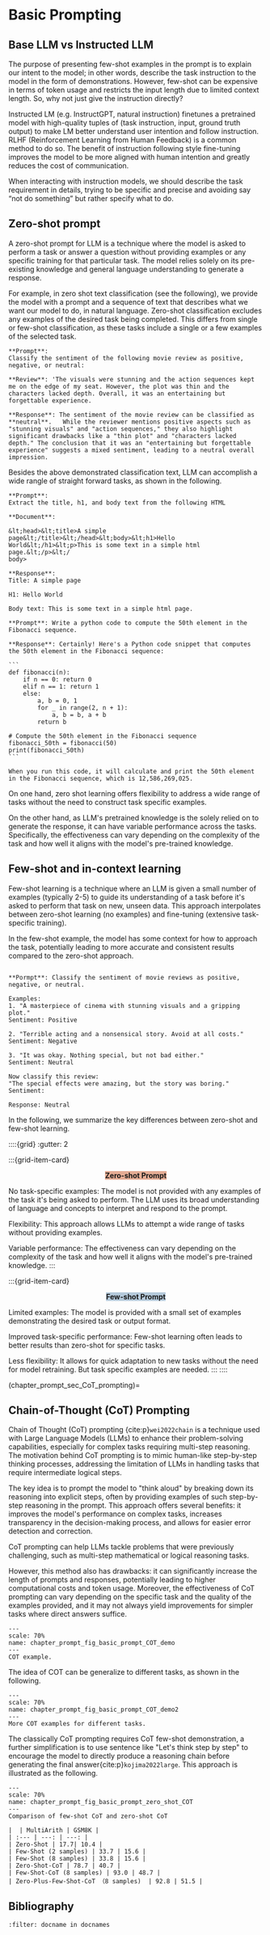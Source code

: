 # Basic Prompting

## Base LLM vs Instructed LLM


The purpose of presenting few-shot examples in the prompt is to explain our intent to the model; in other words, describe the task instruction to the model in the form of demonstrations. However, few-shot can be expensive in terms of token usage and restricts the input length due to limited context length. So, why not just give the instruction directly?

Instructed LM (e.g. InstructGPT, natural instruction) finetunes a pretrained model with high-quality tuples of (task instruction, input, ground truth output) to make LM better understand user intention and follow instruction. RLHF (Reinforcement Learning from Human Feedback) is a common method to do so. The benefit of instruction following style fine-tuning improves the model to be more aligned with human intention and greatly reduces the cost of communication.

When interacting with instruction models, we should describe the task requirement in details, trying to be specific and precise and avoiding say “not do something” but rather specify what to do.

## Zero-shot prompt

A zero-shot prompt for LLM is a technique where the model is asked to perform a task or answer a question without providing examples or any specific training for that particular task. The model relies solely on its pre-existing knowledge and general language understanding to generate a response.

For example, in zero shot text classification (see the following), we provide the model with a prompt and a sequence of text that describes what we want our model to do, in natural language. Zero-shot classification excludes any examples of the desired task being completed. This differs from single or few-shot classification, as these tasks include a single or a few examples of the selected task.

````{prf:example} Zero shot prompt for movie review sentiment classification
**Prompt**: 
Classify the sentiment of the following movie review as positive, negative, or neutral:

**Review**: 'The visuals were stunning and the action sequences kept me on the edge of my seat. However, the plot was thin and the characters lacked depth. Overall, it was an entertaining but forgettable experience.

**Response**: The sentiment of the movie review can be classified as **neutral**.   While the reviewer mentions positive aspects such as "stunning visuals" and "action sequences," they also highlight significant drawbacks like a "thin plot" and "characters lacked depth." The conclusion that it was an "entertaining but forgettable experience" suggests a mixed sentiment, leading to a neutral overall impression.
````

Besides the above demonstrated classification text, LLM can accomplish a wide rangle of straight forward tasks, as shown in the following.

````{prf:example} Zero shot prompt for text extracting
**Prompt**: 
Extract the title, h1, and body text from the following HTML

**Document**:

&lt;head>&lt;title>A simple page&lt;/title>&lt;/head>&lt;body>&lt;h1>Hello
World&lt;/h1>&lt;p>This is some text in a simple html page.&lt;/p>&lt;/
body>

**Response**:
Title: A simple page

H1: Hello World

Body text: This is some text in a simple html page.
````


````{prf:example} Zero shot prompt for programming task
**Prompt**: Write a python code to compute the 50th element in the Fibonacci sequence.

**Response**: Certainly! Here's a Python code snippet that computes the 50th element in the Fibonacci sequence:

```
def fibonacci(n):
    if n == 0: return 0
    elif n == 1: return 1
    else:
        a, b = 0, 1
        for _ in range(2, n + 1):
            a, b = b, a + b
        return b

# Compute the 50th element in the Fibonacci sequence
fibonacci_50th = fibonacci(50)
print(fibonacci_50th)
```

When you run this code, it will calculate and print the 50th element in the Fibonacci sequence, which is 12,586,269,025.

````

On one hand, zero shot learning offers flexibility to address a wide range of tasks without the need to construct task specific examples.

On the other hand, as LLM's pretrained knowledge is the solely relied on to generate the response, it can have variable performance across the tasks. Specifically, the effectiveness can vary depending on the complexity of the task and how well it aligns with the model's pre-trained knowledge.


## Few-shot and in-context learning

Few-shot learning is a technique where an LLM is given a small number of examples (typically 2-5) to guide its understanding of a task before it's asked to perform that task on new, unseen data. This approach interpolates between zero-shot learning (no examples) and fine-tuning (extensive task-specific training).

In the few-shot example, the model has some context for how to approach the task, potentially leading to more accurate and consistent results compared to the zero-shot approach.

````{prf:example}

**Pormpt**: Classify the sentiment of movie reviews as positive, negative, or neutral.

Examples:
1. "A masterpiece of cinema with stunning visuals and a gripping plot." 
Sentiment: Positive

2. "Terrible acting and a nonsensical story. Avoid at all costs."
Sentiment: Negative

3. "It was okay. Nothing special, but not bad either."
Sentiment: Neutral

Now classify this review:
"The special effects were amazing, but the story was boring."
Sentiment:

Response: Neutral
````

In the following, we summarize the key differences between zero-shot and few-shot learning.

::::{grid}
:gutter: 2

:::{grid-item-card} <p style="text-align: center;"><span style="background-color: #e4ac94">**Zero-shot Prompt**</span></p>
No task-specific examples: The model is not provided with any examples of the task it's being asked to perform. The LLM uses its broad understanding of language and concepts to interpret and respond to the prompt.

Flexibility: This approach allows LLMs to attempt a wide range of tasks without providing examples.

Variable performance: The effectiveness can vary depending on the complexity of the task and how well it aligns with the model's pre-trained knowledge.
:::

:::{grid-item-card} <p style="text-align: center;"><span style="background-color: #b4c9da">**Few-shot Prompt**</span></p>
Limited examples: The model is provided with a small set of examples demonstrating the desired task or output format.

Improved task-specific performance: Few-shot learning often leads to better results than zero-shot for specific tasks.

Less flexibility: It allows for quick adaptation to new tasks without the need for model retraining. But task specific examples are needed.
:::
::::

(chapter_prompt_sec_CoT_prompting)=
## Chain-of-Thought (CoT) Prompting

Chain of Thought (CoT) prompting {cite:p}`wei2022chain` is a technique used with Large Language Models (LLMs) to enhance their problem-solving capabilities, especially for complex tasks requiring multi-step reasoning. The motivation behind CoT prompting is to mimic human-like step-by-step thinking processes, addressing the limitation of LLMs in handling tasks that require intermediate logical steps. 

The key idea is to prompt the model to "think aloud" by breaking down its reasoning into explicit steps, often by providing examples of such step-by-step reasoning in the prompt. This approach offers several benefits: it improves the model's performance on complex tasks, increases transparency in the decision-making process, and allows for easier error detection and correction.

CoT prompting can help LLMs tackle problems that were previously challenging, such as multi-step mathematical or logical reasoning tasks.

However, this method also has drawbacks: it can significantly increase the length of prompts and responses, potentially leading to higher computational costs and token usage. Moreover, the effectiveness of CoT prompting can vary depending on the specific task and the quality of the examples provided, and it may not always yield improvements for simpler tasks where direct answers suffice.


```{figure} ../img/chapter_prompt/prompting/chain_of_thought/chain_of_thought_prompt_demo.png
---
scale: 70%
name: chapter_prompt_fig_basic_prompt_COT_demo
---
COT example.
```

The idea of COT can be generalize to different tasks, as shown in the following.

```{figure} ../img/chapter_prompt/prompting/chain_of_thought/chain_of_thought_prompt_demo2.png
---
scale: 70%
name: chapter_prompt_fig_basic_prompt_COT_demo2
---
More COT examples for different tasks.
```

The classically CoT prompting requires CoT few-shot demonstration, a further simplification is to use sentence like "Let's think step by step" to encourage the model to directly produce a reasoning chain before generating the final answer{cite:p}`kojima2022large`. This approach is illustrated as the following. 

```{figure} ../img/chapter_prompt/prompting/chain_of_thought/zero_shot_CoT.png
---
scale: 70%
name: chapter_prompt_fig_basic_prompt_zero_shot_COT
---
Comparison of few-shot CoT and zero-shot CoT
```

```{table}
|  | MultiArith | GSM8K |
| :--- | ---: | ---: |
| Zero-Shot | 17.7| 10.4 |
| Few-Shot (2 samples) | 33.7 | 15.6 |
| Few-Shot (8 samples) | 33.8 | 15.6 |
| Zero-Shot-CoT | 78.7 | 40.7 |
| Few-Shot-CoT (8 samples) | 93.0 | 48.7 |
| Zero-Plus-Few-Shot-CoT （8 samples)  | 92.8 | 51.5 |
```

## Bibliography

```{bibliography} ../../_bibliography/references.bib
:filter: docname in docnames
```